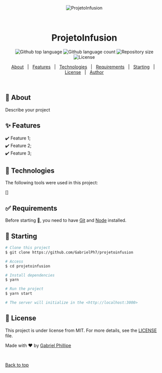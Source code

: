 <div align="center" id="top"> 
  <img src="./.github/app.gif" alt="ProjetoInfusion" />

&#xa0;

  <!-- <a href="https://projetoinfusion.netlify.app">Demo</a> -->
</div>

<h1 align="center">ProjetoInfusion</h1>

<p align="center">
  <img alt="Github top language" src="https://img.shields.io/github/languages/top/GabrielPh7/projetoinfusion?color=56BEB8">

  <img alt="Github language count" src="https://img.shields.io/github/languages/count/GabrielPh7/projetoinfusion?color=56BEB8">

  <img alt="Repository size" src="https://img.shields.io/github/repo-size/GabrielPh7/projetoinfusion?color=56BEB8">

  <img alt="License" src="https://img.shields.io/github/license/GabrielPh7/projetoinfusion?color=56BEB8">

  <!-- <img alt="Github issues" src="https://img.shields.io/github/issues/GabrielPh7/projetoinfusion?color=56BEB8" /> -->

  <!-- <img alt="Github forks" src="https://img.shields.io/github/forks/GabrielPh7/projetoinfusion?color=56BEB8" /> -->

  <!-- <img alt="Github stars" src="https://img.shields.io/github/stars/GabrielPh7/projetoinfusion?color=56BEB8" /> -->
</p>

<!-- Status -->

<!-- <h4 align="center">
	🚧  ProjetoInfusion 🚀 Under construction...  🚧
</h4>

<hr> -->

<p align="center">
  <a href="#dart-about">About</a> &#xa0; | &#xa0; 
  <a href="#sparkles-features">Features</a> &#xa0; | &#xa0;
  <a href="#rocket-technologies">Technologies</a> &#xa0; | &#xa0;
  <a href="#white_check_mark-requirements">Requirements</a> &#xa0; | &#xa0;
  <a href="#checkered_flag-starting">Starting</a> &#xa0; | &#xa0;
  <a href="#memo-license">License</a> &#xa0; | &#xa0;
  <a href="https://github.com/GabrielPh7" target="_blank">Author</a>
</p>

<br>

## :dart: About

Describe your project

## :sparkles: Features

:heavy_check_mark: Feature 1;\
:heavy_check_mark: Feature 2;\
:heavy_check_mark: Feature 3;

## :rocket: Technologies

The following tools were used in this project:

[]

## :white_check_mark: Requirements

Before starting :checkered_flag:, you need to have [Git](https://git-scm.com) and [Node](https://nodejs.org/en/) installed.

## :checkered_flag: Starting

```bash
# Clone this project
$ git clone https://github.com/GabrielPh7/projetoinfusion

# Access
$ cd projetoinfusion

# Install dependencies
$ yarn

# Run the project
$ yarn start

# The server will initialize in the <http://localhost:3000>
```

## :memo: License

This project is under license from MIT. For more details, see the [LICENSE](LICENSE.md) file.

Made with :heart: by <a href="https://github.com/GabrielPh7" target="_blank">Gabriel Phillipe</a>

&#xa0;

<a href="#top">Back to top</a>
